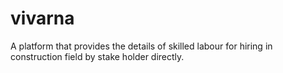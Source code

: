 # vivarna
A platform that provides the details of skilled labour for hiring in construction field by stake holder directly.
